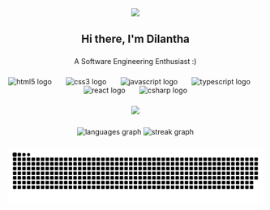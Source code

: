 <div align="center">
  <img height="162" src="https://i.giphy.com/media/xWMPYx55WNhX136T0V/giphy.webp"  />
</div>

###

<h2 align="center">Hi there, I'm Dilantha</h2>

###

<p align="center">A Software Engineering Enthusiast :)</p>

###

<div align="center">
  <img src="https://cdn.jsdelivr.net/gh/devicons/devicon/icons/html5/html5-original.svg" height="33" alt="html5 logo"  />
  <img width="20" />
  <img src="https://cdn.simpleicons.org/css3/1572B6" height="33" alt="css3 logo"  />
  <img width="20" />
  <img src="https://cdn.jsdelivr.net/gh/devicons/devicon/icons/javascript/javascript-original.svg" height="33" alt="javascript logo"  />
  <img width="20" />
  <img src="https://cdn.jsdelivr.net/gh/devicons/devicon/icons/typescript/typescript-original.svg" height="33" alt="typescript logo"  />
  <img width="20" />
  <img src="https://cdn.jsdelivr.net/gh/devicons/devicon/icons/react/react-original.svg" height="33" alt="react logo"  />
  <img width="20" />
  <img src="https://cdn.jsdelivr.net/gh/devicons/devicon/icons/csharp/csharp-original.svg" height="33" alt="csharp logo"  />
</div>

###

<div align="center">
  <img src="https://profile-counter.glitch.me/Dilantha-Wijesinghe/count.svg?"  />
</div>

###

<div align="center">
  <img src="https://github-readme-stats.vercel.app/api/top-langs?username=Dilantha-Wijesinghe&locale=en&hide_title=true&layout=compact&card_width=320&langs_count=5&theme=github_dark&hide_border=true&order=2" height="150" alt="languages graph"  />
  <img src="https://streak-stats.demolab.com?user=Dilantha-Wijesinghe&locale=en&mode=daily&theme=github_dark&hide_border=true&border_radius=8&date_format=j M[ Y]&order=3" height="150" alt="streak graph"  />
</div>

###

![snake gif](https://github.com/Dilantha-Wijesinghe/Dilantha-Wijesinghe/blob/output/github-contribution-grid-snake.svg)

###
